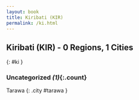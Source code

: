 ```yaml
---
layout: book
title: Kiribati (KIR)
permalink: /ki.html
---
```


## Kiribati (KIR) - 0 Regions, 1 Cities
{: #ki }





### Uncategorized _(1)_{:.count}


Tarawa  {: .city #tarawa } <br>


 
